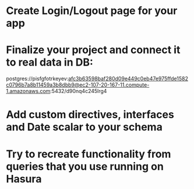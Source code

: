 # Create Login/Logout page for your app
# Finalize your project and connect it to real data in DB:

postgres://pisfgfotrkeyev:afc3b63598baf280d09e449c0eb47e975ffde1582c0796b7a8b11459a3b8dbb9@ec2-107-20-167-11.compute-1.amazonaws.com:5432/d90nq4c245lrg4

# Add custom directives, interfaces and Date scalar to your schema
# Try to recreate functionality from queries that you use running on Hasura